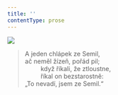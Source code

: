 ```yaml
---
title: ''
contentType: prose
---
```


![](../Images/036.jpg)

> A jeden chlápek ze Semil,  
> ač neměl žízeň, pořád pil;  
>          když říkali, že ztloustne,  
>          říkal on bezstarostně:  
> „To nevadí, jsem ze Semil.“
